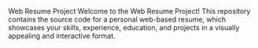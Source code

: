 Web Resume Project
Welcome to the Web Resume Project! This repository contains the source code for a personal web-based resume, which showcases your skills, experience, education, and projects in a visually appealing and interactive format.  
